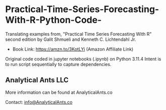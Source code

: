 # Practical-Time-Series-Forecasting-With-R-Python-Code-
Translating examples from, "Practical Time Series Forecasting With R" second edition by Galit Shmueli and Kenneth C. Lichtendahl Jr.

- Book Link: https://amzn.to/3KotLYi (Amazon Affiliate Link)

Original code coded in jupyter notebooks (.ipynb) on Python 3.11.4
Intent is to run script sequentially to capture dependencies. 

## Analytical Ants LLC
More information can be found at AnalyticalAnts.co

Contact: info@AnalyticalAnts.co
